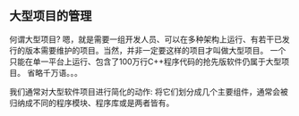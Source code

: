 ## 大型项目的管理

  何谓大型项目? 嗯，就是需要一组开发人员、可以在多种架构上运行、有若干已发行的版本需要维护的项目。当然，并非一定要这样的项目才叫做大型项目。 一个只能在单一平台上运行、包含了100万行C++程序代码的抢先版软件仍属于大型项目。 省略千万语。。。
  
  我们通常对大型软件项目进行简化的动作: 将它们划分成几个主要组件，通常会被归纳成不同的程序模块、程序库或是两者皆有。

